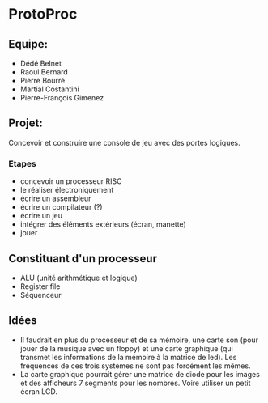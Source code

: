 # ProtoProc #

## Equipe: ##
- Dédé Belnet
- Raoul Bernard
- Pierre Bourré
- Martial Costantini
- Pierre-François Gimenez

## Projet: ##
Concevoir et construire une console de jeu avec des portes logiques.

### Etapes ###
- concevoir un processeur RISC
- le réaliser électroniquement
- écrire un assembleur
- écrire un compilateur (?)
- écrire un jeu
- intégrer des éléments extérieurs (écran, manette)
- jouer

## Constituant d'un processeur ##
- ALU (unité arithmétique et logique)
- Register file
- Séquenceur

## Idées ##
- Il faudrait en plus du processeur et de sa mémoire, une carte son (pour jouer de la musique avec un floppy) et une carte graphique (qui transmet les informations de la mémoire à la matrice de led). Les fréquences de ces trois systèmes ne sont pas forcément les mêmes.
- La carte graphique pourrait gérer une matrice de diode pour les images et des afficheurs 7 segments pour les nombres. Voire utiliser un petit écran LCD.